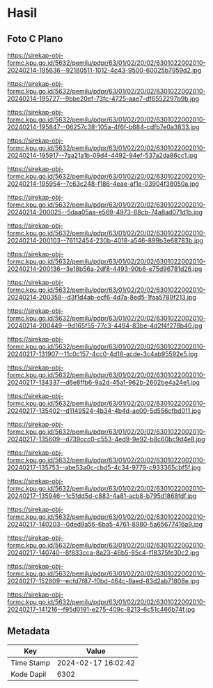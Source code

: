 # Hasil

## Foto C Plano

https://sirekap-obj-formc.kpu.go.id/5632/pemilu/pdpr/63/01/02/20/02/6301022002010-20240214-195636--92180511-1012-4c43-9500-60025b7959d2.jpg

https://sirekap-obj-formc.kpu.go.id/5632/pemilu/pdpr/63/01/02/20/02/6301022002010-20240214-195727--9bbe20ef-73fc-4725-aae7-df6552297b9b.jpg

https://sirekap-obj-formc.kpu.go.id/5632/pemilu/pdpr/63/01/02/20/02/6301022002010-20240214-195847--06257c38-105a-4f6f-b684-cdfb7e0a3833.jpg

https://sirekap-obj-formc.kpu.go.id/5632/pemilu/pdpr/63/01/02/20/02/6301022002010-20240214-195917--7aa21a1b-09d4-4492-94ef-537a2da86cc1.jpg

https://sirekap-obj-formc.kpu.go.id/5632/pemilu/pdpr/63/01/02/20/02/6301022002010-20240214-195954--7c63c248-f186-4eae-af1e-03904f38050a.jpg

https://sirekap-obj-formc.kpu.go.id/5632/pemilu/pdpr/63/01/02/20/02/6301022002010-20240214-200025--5daa05aa-e569-4973-88cb-74a8ad071d1b.jpg

https://sirekap-obj-formc.kpu.go.id/5632/pemilu/pdpr/63/01/02/20/02/6301022002010-20240214-200103--76112454-230b-4018-a546-899b3e68783b.jpg

https://sirekap-obj-formc.kpu.go.id/5632/pemilu/pdpr/63/01/02/20/02/6301022002010-20240214-200136--3e18b56a-2df8-4493-90b6-e75d96781d26.jpg

https://sirekap-obj-formc.kpu.go.id/5632/pemilu/pdpr/63/01/02/20/02/6301022002010-20240214-200358--d3f1d4ab-ecf6-4d7a-8ed5-1faa5789f213.jpg

https://sirekap-obj-formc.kpu.go.id/5632/pemilu/pdpr/63/01/02/20/02/6301022002010-20240214-200449--9d165f55-77c3-4494-83be-4d2f4f278b40.jpg

https://sirekap-obj-formc.kpu.go.id/5632/pemilu/pdpr/63/01/02/20/02/6301022002010-20240217-131907--11c0c157-4cc0-4d18-acde-3c4ab95592e5.jpg

https://sirekap-obj-formc.kpu.go.id/5632/pemilu/pdpr/63/01/02/20/02/6301022002010-20240217-134337--d6e8ffb6-9a2d-45a1-962b-2602be4a24e1.jpg

https://sirekap-obj-formc.kpu.go.id/5632/pemilu/pdpr/63/01/02/20/02/6301022002010-20240217-135402--d1149524-4b34-4b4d-ae00-5d556cfbd011.jpg

https://sirekap-obj-formc.kpu.go.id/5632/pemilu/pdpr/63/01/02/20/02/6301022002010-20240217-135609--d739ccc0-c553-4ed9-9e92-b8c60bc9d4e8.jpg

https://sirekap-obj-formc.kpu.go.id/5632/pemilu/pdpr/63/01/02/20/02/6301022002010-20240217-135753--abe53a0c-cbd5-4c34-9779-c933365cbf5f.jpg

https://sirekap-obj-formc.kpu.go.id/5632/pemilu/pdpr/63/01/02/20/02/6301022002010-20240217-135946--1c5fdd5d-c883-4a81-acb8-b795d1868fdf.jpg

https://sirekap-obj-formc.kpu.go.id/5632/pemilu/pdpr/63/01/02/20/02/6301022002010-20240217-140203--0ded9a56-6ba5-4761-8980-5a65677416a9.jpg

https://sirekap-obj-formc.kpu.go.id/5632/pemilu/pdpr/63/01/02/20/02/6301022002010-20240217-140740--8f833cca-8a23-46b5-85c4-f18375fe30c2.jpg

https://sirekap-obj-formc.kpu.go.id/5632/pemilu/pdpr/63/01/02/20/02/6301022002010-20240217-152809--ecfd7f87-f0bd-464c-8aed-83d2ab71808e.jpg

https://sirekap-obj-formc.kpu.go.id/5632/pemilu/pdpr/63/01/02/20/02/6301022002010-20240217-141216--f95d0191-e275-409c-8213-6c51c466b74f.jpg


## Metadata

| Key        | Value               |
| ---------- | ------------------- |
| Time Stamp | 2024-02-17 16:02:42 |
| Kode Dapil | 6302                |



